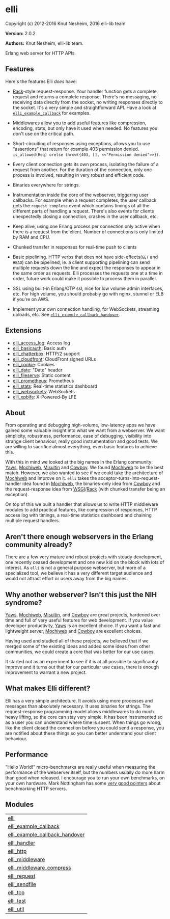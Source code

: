 

# elli #

Copyright (c) 2012-2016 Knut Nesheim, 2016 elli-lib team

__Version:__ 2.0.2

__Authors:__ Knut Nesheim, elli-lib team.

Erlang web server for HTTP APIs

## Features

Here's the features Elli _does_ have:

* [Rack][]-style request-response. Your handler function gets a
   complete request and returns a complete response. There's no
   messaging, no receiving data directly from the socket, no writing
   responses directly to the socket. It's a very simple and
   straightforward API. Have a look at [`elli_example_callback`](elli_example_callback.md)
for examples.

* Middlewares allow you to add useful features like compression,
encoding, stats, but only have it used when needed. No features you
don't use on the critical path.

* Short-circuiting of responses using exceptions, allows you to use
   "assertions" that return for example 403 permission
   denied. `is_allowed(Req) orelse throw({403, [], <<"Permission
   denied">>})`.

* Every client connection gets its own process, isolating the failure
of a request from another. For the duration of the connection, only
one process is involved, resulting in very robust and efficient
code.

* Binaries everywhere for strings.

* Instrumentation inside the core of the webserver, triggering user
   callbacks. For example when a request completes, the user callback
   gets the `request_complete` event which contains timings of all the
different parts of handling a request. There's also events for
clients unexpectedly closing a connection, crashes in the user
callback, etc.

* Keep alive, using one Erlang process per connection only active
when there is a request from the client. Number of connections is
only limited by RAM and CPU.

* Chunked transfer in responses for real-time push to clients

* Basic pipelining. HTTP verbs that does not have side-effects(`GET`
   and `HEAD`) can be pipelined, ie. a client supporting pipelining
can send multiple requests down the line and expect the responses
to appear in the same order as requests. Elli processes the
requests one at a time in order, future work could make it possible
to process them in parallel.

* SSL using built-in Erlang/OTP ssl, nice for low volume admin
interfaces, etc. For high volume, you should probably go with
nginx, stunnel or ELB if you're on AWS.

* Implement your own connection handling, for WebSockets, streaming
   uploads, etc. See [`elli_example_callback_handover`](elli_example_callback_handover.md).

## Extensions

* [elli_access_log](https://github.com/elli-lib/elli_access_log):
Access log 
* [elli_basicauth](https://github.com/elli-lib/elli_basicauth):
Basic auth 
* [elli_chatterbox](https://github.com/elli-lib/elli_chatterbox):
HTTP/2 support 
* [elli_cloudfront](https://github.com/elli-lib/elli_cloudfront):
CloudFront signed URLs 
* [elli_cookie](https://github.com/elli-lib/elli_cookie):
Cookies 
* [elli_date](https://github.com/elli-lib/elli_date):
"Date" header 
* [elli_fileserve](https://github.com/elli-lib/elli_fileserve):
Static content 
* [elli_prometheus](https://github.com/elli-lib/elli_prometheus):
Prometheus 
* [elli_stats](https://github.com/elli-lib/elli_stats):
Real-time statistics dashboard 
* [elli_websockets](https://github.com/elli-lib/elli_websocket):
WebSockets 
* [elli_xpblfe](https://github.com/elli-lib/elli_xpblfe):
X-Powered-By LFE

## About

From operating and debugging high-volume, low-latency apps we have
gained some valuable insight into what we want from a webserver. We
want simplicity, robustness, performance, ease of debugging,
visibility into strange client behaviour, really good instrumentation
and good tests. We are willing to sacrifice almost everything, even
basic features to achieve this.

With this in mind we looked at the big names in the Erlang
community: [Yaws][], [Mochiweb][], [Misultin][] and [Cowboy][]. We
found [Mochiweb][] to be the best match. However, we also wanted to
see if we could take the architecture of [Mochiweb][] and improve on
it. `elli` takes the acceptor-turns-into-request-handler idea found
in [Mochiweb][], the binaries-only idea from [Cowboy][] and the
request-response idea from [WSGI][]/[Rack][] (with chunked transfer
being an exception).

On top of this we built a handler that allows us to write HTTP
middleware modules to add practical features, like compression of
responses, HTTP access log with timings, a real-time statistics
dashboard and chaining multiple request handlers.

## Aren't there enough webservers in the Erlang community already?

There are a few very mature and robust projects with steady
development, one recently ceased development and one new kid on the
block with lots of interest. As `elli` is not a general purpose
webserver, but more of a specialized tool, we believe it has a very
different target audience and would not attract effort or users away
from the big names.

## Why another webserver? Isn't this just the NIH syndrome?

[Yaws][], [Mochiweb][], [Misultin][], and [Cowboy][] are great
projects, hardened over time and full of very useful features for web
development. If you value developer productivity, [Yaws][] is an
excellent choice. If you want a fast and lightweight
server, [Mochiweb][] and [Cowboy][] are excellent choices.

Having used and studied all of these projects, we believed that if we
merged some of the existing ideas and added some ideas from other
communities, we could create a core that was better for our use cases.

It started out as an experiment to see if it is at all possible to
significantly improve and it turns out that for our particular use
cases, there is enough improvement to warrant a new project.

## What makes Elli different?

Elli has a very simple architecture. It avoids using more processes
and messages than absolutely necessary. It uses binaries for
strings. The request-response programming model allows middlewares to
do much heavy lifting, so the core can stay very simple. It has been
instrumented so as a user you can understand where time is spent. When
things go wrong, like the client closed the connection before you
could send a response, you are notified about these things so you can
better understand your client behaviour.

## Performance

"Hello World!" micro-benchmarks are really useful when measuring the
performance of the webserver itself, but the numbers usually do more
harm than good when released. I encourage you to run your own
benchmarks, on your own hardware. Mark Nottingham has some
[very good pointers](http://www.mnot.net/blog/2011/05/18/http_benchmark_rules)
about benchmarking HTTP servers.

[Yaws]: https://github.com/klacke/yaws
[Mochiweb]: https://github.com/mochi/mochiweb
[Misultin]: https://github.com/ostinelli/misultin
[Cowboy]: https://github.com/ninenines/cowboy
[WSGI]: https://www.python.org/dev/peps/pep-3333/
[Rack]: https://github.com/rack/rack


## Modules ##


<table width="100%" border="0" summary="list of modules">
<tr><td><a href="elli.md" class="module">elli</a></td></tr>
<tr><td><a href="elli_example_callback.md" class="module">elli_example_callback</a></td></tr>
<tr><td><a href="elli_example_callback_handover.md" class="module">elli_example_callback_handover</a></td></tr>
<tr><td><a href="elli_handler.md" class="module">elli_handler</a></td></tr>
<tr><td><a href="elli_http.md" class="module">elli_http</a></td></tr>
<tr><td><a href="elli_middleware.md" class="module">elli_middleware</a></td></tr>
<tr><td><a href="elli_middleware_compress.md" class="module">elli_middleware_compress</a></td></tr>
<tr><td><a href="elli_request.md" class="module">elli_request</a></td></tr>
<tr><td><a href="elli_sendfile.md" class="module">elli_sendfile</a></td></tr>
<tr><td><a href="elli_tcp.md" class="module">elli_tcp</a></td></tr>
<tr><td><a href="elli_test.md" class="module">elli_test</a></td></tr>
<tr><td><a href="elli_util.md" class="module">elli_util</a></td></tr></table>

